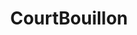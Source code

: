 ---
codehost: https://github.com/https://github.com/CourtBouillon
linkedin: https://linkedin.com/company/courtbouillon
logohandle: courtbouillon
sort: courtbouillon
title: CourtBouillon
twitter: https://x.com/BouillonCourt
website: https://www.courtbouillon.org/
---